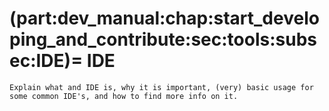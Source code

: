 (part:dev_manual:chap:start_developing_and_contribute:sec:tools:subsec:IDE)=
IDE
===


```{todo}
Explain what and IDE is, why it is important, (very) basic usage for some common IDE's, and how to find more info on it.
```